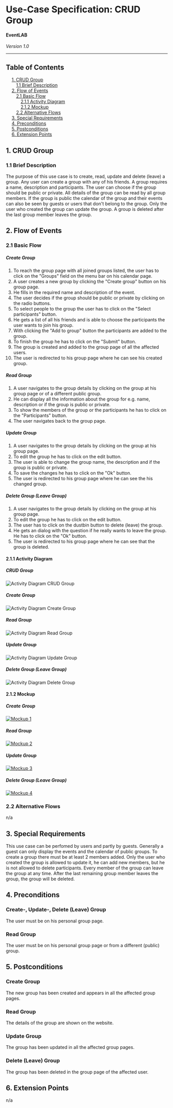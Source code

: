 # Use-Case Specification: CRUD Group
#### EventLAB

*Version 1.0*

---
## Table of Contents

&emsp; [1. CRUD Group](#1-crud-group)<br/>
&emsp;&emsp; [1.1 Brief Description](#11-brief-description)<br/>
&emsp; [2. Flow of Events](#2-flow-of-events)<br/>
&emsp;&emsp; [2.1 Basic Flow](#21-basic-flow)<br/>
&emsp;&emsp;&emsp; [2.1.1 Activity Diagram](#211-activity-diagram)<br/>
&emsp;&emsp;&emsp; [2.1.2 Mockup](#212-mockup)<br/>
&emsp;&emsp; [2.2 Alternative Flows](#22-alternative-flows)<br/>
&emsp; [3. Special Requirements](#3-special-requirements)<br/>
&emsp; [4. Preconditions](#4-preconditions)<br/>
&emsp; [5. Postconditions](#5-postconditions)<br/>
&emsp; [6. Extension Points](#6-extension-points)<br/>

## 1. CRUD Group

### 1.1 Brief Description

The purpose of this use case is to create, read, update and delete (leave) a group. 
Any user can create a group with any of his friends. A group requires a name, description and participants. The user can choose if the group should be public or private.
All details of the group can be read by all group members. If the group is public the calendar of the group and their events can also be seen by guests or users that don't belong to the group.
Only the user who created the group can update the group.
A group is deleted after the last group member leaves the group.

## 2. Flow of Events

### 2.1 Basic Flow

##### Create Group
1.  To reach the group page with all joined groups listed, the user has to click on the "Groups" field on the menu bar on his calendar page.
2.  A user creates a new group by clicking the "Create group" button on his group page.
3.  He fills in the required name and description of the event.
4.  The user decides if the group should be public or private by clicking on the radio buttons.
5.  To select people to the group the user has to click on the "Select participants" button.
6.  He gets a list of all his friends and is able to choose the participants the user wants to join his group.
7.  With clicking the "Add to group" button the participants are added to the group.
8.  To finish the group he has to click on the "Submit" button.
9.  The group is created and added to the group page of all the affected users.
10. The user is redirected to his group page where he can see his created group.

##### Read Group
1. A user navigates to the group details by clicking on the group at his group page or of a different public group.
2. He can display all the information about the group for e.g. name, description or if the group is public or private.
3. To show the members of the group or the participants he has to click on the "Participants" button.
5. The user navigates back to the group page.

##### Update Group
1. A user navigates to the group details by clicking on the group at his group page.
2. To edit the group he has to click on the edit button.
3. The user is able to change the group name, the description and if the group is public or private.
4. To save the changes he has to click on the "Ok" button.
5. The user is redirected to his group page where he can see the his changed group.

##### Delete Group (Leave Group)
1. A user navigates to the group details by clicking on the group at his group page.
2. To edit the group he has to click on the edit button.
3. The user has to click on the dustbin button to delete (leave) the group.
4. He gets an dialog with the question if he really wants to leave the group. He has to click on the "Ok" button.
4. The user is redirected to his group page where he can see that the group is deleted.

#### 2.1.1 Activity Diagram

##### CRUD Group
![Activity Diagram CRUD Group](Activity%20Diagrams/Activity-Diagram-CRUD-Group.png)

##### Create Group
![Activity Diagram Create Group](Activity%20Diagrams/Activity-Diagram-Create-Group.png)

##### Read Group
![Activity Diagram Read Group](Activity%20Diagrams/Activity-Diagram-Read-Group.png)

##### Update Group
![Activity Diagram Update Group](Activity%20Diagrams/Activity-Diagram-Update-Group.png)

##### Delete Group (Leave Group)
![Activity Diagram Delete Group](Activity%20Diagrams/Activity-Diagram-Delete-Group.png)

#### 2.1.2 Mockup

##### Create Group
[![Mockup 1](Mockups/Create_Group/03%20-%20Create%20New%20Group.png)](https://github.com/tarjmp/eventlab-doc/tree/master/Software%20Requirements%20Specification/Use%20Cases/CRUD%20Group/Mockups/Create_Group)

##### Read Group 
[![Mockup 2](Mockups/Read_Group/04%20-%20Group%20Detail%20Site.png)](https://github.com/tarjmp/eventlab-doc/tree/master/Software%20Requirements%20Specification/Use%20Cases/CRUD%20Group/Mockups/Read_Group)

##### Update Group
[![Mockup 3](Mockups/Update_Group/05%20-%20Edit%20Group.png)](https://github.com/tarjmp/eventlab-doc/tree/master/Software%20Requirements%20Specification/Use%20Cases/CRUD%20Group/Mockups/Update_Group)

##### Delete Group (Leave Group)
[![Mockup 4](Mockups/Delete_Group/06%20-%20Leave%20Group.png)](https://github.com/tarjmp/eventlab-doc/tree/master/Software%20Requirements%20Specification/Use%20Cases/CRUD%20Group/Mockups/Delete_Group)


### 2.2 Alternative Flows

n/a

## 3. Special Requirements

This use case can be perfomed by users and partly by guests. Generally a guest can only display the events and the calendar of public groups.
To create a group there must be at least 2 members added.
Only the user who created the group is allowed to update it, he can add new members, but he is not allowed to delete participants.
Every member of the group can leave the group at any time. After the last remaining group member leaves the group, the group will be deleted. 

## 4. Preconditions

### Create-, Update-, Delete (Leave) Group
The user must be on his personal group page.

### Read Group
The user must be on his personal group page or from a different (public) group.

## 5. Postconditions

### Create Group
The new group has been created and appears in all the affected group pages.

### Read Group
The details of the group are shown on the website.

### Update Group
The group has been updated in all the affected group pages.

### Delete (Leave) Group
The group has been deleted in the group page of the affected user.

## 6. Extension Points

n/a
